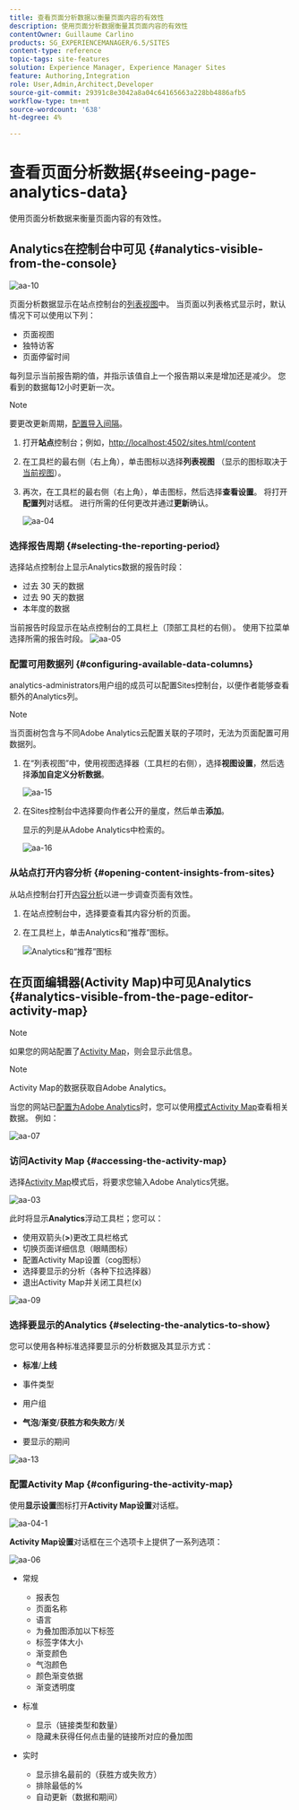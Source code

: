 ```yaml
---
title: 查看页面分析数据以衡量页面内容的有效性
description: 使用页面分析数据衡量其页面内容的有效性
contentOwner: Guillaume Carlino
products: SG_EXPERIENCEMANAGER/6.5/SITES
content-type: reference
topic-tags: site-features
solution: Experience Manager, Experience Manager Sites
feature: Authoring,Integration
role: User,Admin,Architect,Developer
source-git-commit: 29391c8e3042a8a04c64165663a228bb4886afb5
workflow-type: tm+mt
source-wordcount: '638'
ht-degree: 4%

---
```


# 查看页面分析数据{#seeing-page-analytics-data}

使用页面分析数据来衡量页面内容的有效性。

## Analytics在控制台中可见 {#analytics-visible-from-the-console}

![aa-10](assets/aa-10.png)

页面分析数据显示在站点控制台的[列表视图](/help/sites-authoring/basic-handling.md#list-view)中。 当页面以列表格式显示时，默认情况下可以使用以下列：

* 页面视图
* 独特访客
* 页面停留时间

每列显示当前报告期的值，并指示该值自上一个报告期以来是增加还是减少。 您看到的数据每12小时更新一次。

>[!NOTE]
>
>要更改更新周期，[配置导入间隔](/help/sites-administering/adobeanalytics-connect.md#configuring-the-import-interval)。

1. 打开&#x200B;**站点**&#x200B;控制台；例如，[http://localhost:4502/sites.html/content](http://localhost:4502/sites.html/content)
1. 在工具栏的最右侧（右上角），单击图标以选择&#x200B;**列表视图** （显示的图标取决于[当前视图](/help/sites-authoring/basic-handling.md#viewing-and-selecting-resources)）。

1. 再次，在工具栏的最右侧（右上角），单击图标，然后选择&#x200B;**查看设置**。 将打开&#x200B;**配置列**&#x200B;对话框。 进行所需的任何更改并通过&#x200B;**更新**&#x200B;确认。

   ![aa-04](assets/aa-04.png)

### 选择报告周期 {#selecting-the-reporting-period}

选择站点控制台上显示Analytics数据的报告时段：

* 过去 30 天的数据
* 过去 90 天的数据
* 本年度的数据

当前报告时段显示在站点控制台的工具栏上（顶部工具栏的右侧）。 使用下拉菜单选择所需的报告时段。
![aa-05](assets/aa-05.png)

### 配置可用数据列 {#configuring-available-data-columns}

analytics-administrators用户组的成员可以配置Sites控制台，以便作者能够查看额外的Analytics列。

>[!NOTE]
>
>当页面树包含与不同Adobe Analytics云配置关联的子项时，无法为页面配置可用数据列。

1. 在“列表视图”中，使用视图选择器（工具栏的右侧），选择&#x200B;**视图设置**，然后选择&#x200B;**添加自定义分析数据**。

   ![aa-15](assets/aa-15.png)

1. 在Sites控制台中选择要向作者公开的量度，然后单击&#x200B;**添加**。

   显示的列是从Adobe Analytics中检索的。

   ![aa-16](assets/aa-16.png)

### 从站点打开内容分析 {#opening-content-insights-from-sites}

从站点控制台打开[内容分析](/help/sites-authoring/content-insights.md)以进一步调查页面有效性。

1. 在站点控制台中，选择要查看其内容分析的页面。
1. 在工具栏上，单击Analytics和“推荐”图标。

   ![Analytics和“推荐”图标](do-not-localize/chlimage_1-16a.png)

## 在页面编辑器(Activity Map)中可见Analytics {#analytics-visible-from-the-page-editor-activity-map}

>[!NOTE]
>
>如果您的网站配置了[Activity Map](/help/sites-administering/adobeanalytics-connect.md#configuring-for-the-activity-map)，则会显示此信息。

>[!NOTE]
>
>Activity Map的数据获取自Adobe Analytics。

当您的网站已[配置为Adobe Analytics](/help/sites-administering/adobeanalytics-connect.md)时，您可以使用[模式Activity Map](/help/sites-authoring/author-environment-tools.md#page-modes)查看相关数据。 例如：

![aa-07](assets/aa-07.png)

### 访问Activity Map {#accessing-the-activity-map}

选择[Activity Map](/help/sites-authoring/author-environment-tools.md#page-modes)模式后，将要求您输入Adobe Analytics凭据。

![aa-03](assets/aa-03.png)

此时将显示&#x200B;**Analytics**&#x200B;浮动工具栏；您可以：

* 使用双箭头(**>**)更改工具栏格式
* 切换页面详细信息（眼睛图标）
* 配置Activity Map设置（cog图标）
* 选择要显示的分析（各种下拉选择器）
* 退出Activity Map并关闭工具栏(x)

![aa-09](assets/aa-09.png)

### 选择要显示的Analytics {#selecting-the-analytics-to-show}

您可以使用各种标准选择要显示的分析数据及其显示方式：

* **标准**/**上线**

* 事件类型
* 用户组
* **气泡**/**渐变**/**获胜方和失败方**/**关**

* 要显示的期间

![aa-13](assets/aa-13.png)

### 配置Activity Map {#configuring-the-activity-map}

使用&#x200B;**显示设置**&#x200B;图标打开&#x200B;**Activity Map设置**&#x200B;对话框。

![aa-04-1](assets/aa-04-1.png)

**Activity Map设置**&#x200B;对话框在三个选项卡上提供了一系列选项：

![aa-06](assets/aa-06.png)

* 常规

   * 报表包
   * 页面名称
   * 语言
   * 为叠加图添加以下标签
   * 标签字体大小
   * 渐变颜色
   * 气泡颜色
   * 颜色渐变依据
   * 渐变透明度

* 标准

   * 显示（链接类型和数量）
   * 隐藏未获得任何点击量的链接所对应的叠加图

* 实时

   * 显示排名最前的（获胜方或失败方）
   * 排除最低的%
   * 自动更新（数据和期间）
